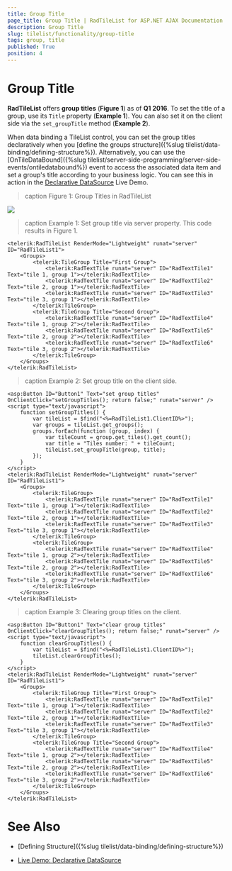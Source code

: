 ```yaml
---
title: Group Title
page_title: Group Title | RadTileList for ASP.NET AJAX Documentation
description: Group Title
slug: tilelist/functionality/group-title
tags: group, title
published: True
position: 4
---
```


# Group Title

**RadTileList** offers **group titles** (**Figure 1**) as of **Q1 2016**. To set the title of a group, use its `Title` property (**Example 1**). You can also set it on the client side via the `set_groupTitle` method (**Example 2**).

When data binding a TileList control, you can set the group titles declaratively when you [define the groups structure]({%slug tilelist/data-binding/defining-structure%}). Alternatively, you can use the [OnTileDataBound]({%slug tilelist/server-side-programming/server-side-events/ontiledatabound%}) event to access the associated data item and set a group's title according to your business logic. You can see this in action in the [Declarative DataSource](https://demos.telerik.com/aspnet-ajax/tilelist/examples/data-binding/server-side-binding/declarative-data-source/defaultcs.aspx) Live Demo.

>caption Figure 1: Group Titles in RadTileList

![](images/tile-group-overview.png)

>caption Example 1: Set group title via server property. This code results in Figure 1.

````
<telerik:RadTileList RenderMode="Lightweight" runat="server" ID="RadTileList1">
	<Groups>
		<telerik:TileGroup Title="First Group">
			<telerik:RadTextTile runat="server" ID="RadTextTile1" Text="tile 1, group 1"></telerik:RadTextTile>
			<telerik:RadTextTile runat="server" ID="RadTextTile2" Text="tile 2, group 1"></telerik:RadTextTile>
			<telerik:RadTextTile runat="server" ID="RadTextTile3" Text="tile 3, group 1"></telerik:RadTextTile>
		</telerik:TileGroup>
		<telerik:TileGroup Title="Second Group">
			<telerik:RadTextTile runat="server" ID="RadTextTile4" Text="tile 1, group 2"></telerik:RadTextTile>
			<telerik:RadTextTile runat="server" ID="RadTextTile5" Text="tile 2, group 2"></telerik:RadTextTile>
			<telerik:RadTextTile runat="server" ID="RadTextTile6" Text="tile 3, group 2"></telerik:RadTextTile>
		</telerik:TileGroup>
	</Groups>
</telerik:RadTileList>
```` 

>caption Example 2: Set group title on the client side.

````ASP.NET
<asp:Button ID="Button1" Text="set group titles" OnClientClick="setGroupTitles(); return false;" runat="server" />
<script type="text/javascript">
	function setGroupTitles() {
		var tileList = $find("<%=RadTileList1.ClientID%>");
		var groups = tileList.get_groups();
		groups.forEach(function (group, index) {
			var tileCount = group.get_tiles().get_count();
			var title = "Tiles number: " + tileCount;
			tileList.set_groupTitle(group, title);
		});
	}
</script>
<telerik:RadTileList RenderMode="Lightweight" runat="server" ID="RadTileList1">
	<Groups>
		<telerik:TileGroup>
			<telerik:RadTextTile runat="server" ID="RadTextTile1" Text="tile 1, group 1"></telerik:RadTextTile>
			<telerik:RadTextTile runat="server" ID="RadTextTile2" Text="tile 2, group 1"></telerik:RadTextTile>
			<telerik:RadTextTile runat="server" ID="RadTextTile3" Text="tile 3, group 1"></telerik:RadTextTile>
		</telerik:TileGroup>
		<telerik:TileGroup>
			<telerik:RadTextTile runat="server" ID="RadTextTile4" Text="tile 1, group 2"></telerik:RadTextTile>
			<telerik:RadTextTile runat="server" ID="RadTextTile5" Text="tile 2, group 2"></telerik:RadTextTile>
			<telerik:RadTextTile runat="server" ID="RadTextTile6" Text="tile 3, group 2"></telerik:RadTextTile>
		</telerik:TileGroup>
	</Groups>
</telerik:RadTileList>
````

>caption Example 3: Clearing group titles on the client.

````
<asp:Button ID="Button1" Text="clear group titles" OnClientClick="clearGroupTitles(); return false;" runat="server" />
<script type="text/javascript">
	function clearGroupTitles() {
		var tileList = $find("<%=RadTileList1.ClientID%>");
		tileList.clearGroupTitles();
	}
</script>
<telerik:RadTileList RenderMode="Lightweight" runat="server" ID="RadTileList1">
	<Groups>
		<telerik:TileGroup Title="First Group">
			<telerik:RadTextTile runat="server" ID="RadTextTile1" Text="tile 1, group 1"></telerik:RadTextTile>
			<telerik:RadTextTile runat="server" ID="RadTextTile2" Text="tile 2, group 1"></telerik:RadTextTile>
			<telerik:RadTextTile runat="server" ID="RadTextTile3" Text="tile 3, group 1"></telerik:RadTextTile>
		</telerik:TileGroup>
		<telerik:TileGroup Title="Second Group">
			<telerik:RadTextTile runat="server" ID="RadTextTile4" Text="tile 1, group 2"></telerik:RadTextTile>
			<telerik:RadTextTile runat="server" ID="RadTextTile5" Text="tile 2, group 2"></telerik:RadTextTile>
			<telerik:RadTextTile runat="server" ID="RadTextTile6" Text="tile 3, group 2"></telerik:RadTextTile>
		</telerik:TileGroup>
	</Groups>
</telerik:RadTileList>
```` 



# See Also

 * [Defining Structure]({%slug tilelist/data-binding/defining-structure%})

 * [Live Demo: Declarative DataSource](https://demos.telerik.com/aspnet-ajax/tilelist/examples/data-binding/server-side-binding/declarative-data-source/defaultcs.aspx)
